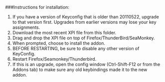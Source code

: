 ###Instructions for installation: 

1. If you have a version of Keyconfig that is older than 20110522, upgrade to that version first. Upgrades from earlier versions may lose your key assignments.
2. Download the most recent XPI file from this folder.
3. Drag and drop the XPI file on top of Firefox/ThunderBird/SeaMonkey.
4. When prompted, choose to install the addon. 
5. BEFORE RESTARTING, be sure to disable any other version of KeyConfig.
6. Restart Firefox/Seamonkey/Thunderbird.
7. If this is an upgrade, open the config window (Ctrl-Shift-F12 or from the Addons tab) to make sure any old keybindings made it to the new addon.
